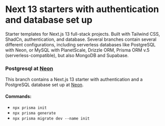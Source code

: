 # Next 13 starters with authentication and database set up

Starter templates for Next.js 13 full-stack projects. Built with Tailwind CSS, ShadCn, authentication, and database. Several branches contain several different configurations, including serverless databases like PostgreSQL with Neon, or MySQL with PlanetScale, Drizzle ORM, Prisma ORM v.5 (serverless-compatible), but also MongoDB and Supabase.

### Postgresql at [Neon](https://neon.tech)

This branch contains a Next.js 13 starter with authentication and a PostgreSQL database set up at [Neon](https://neon.tech).

#### Commands:

- `npx prisma init`
- `npx prisma generate`
- `npx prisma migrate dev --name init`
